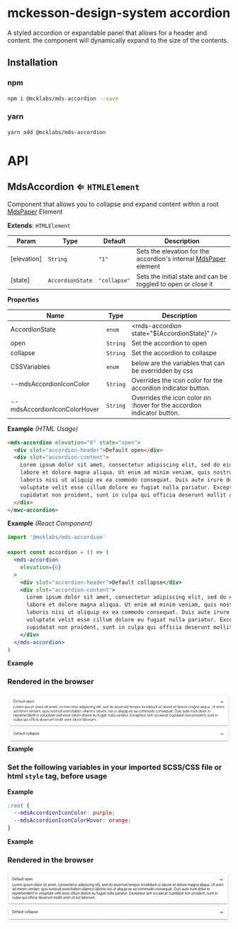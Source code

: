# mckesson-design-system accordion
A styled accordion or expandable panel that allows for a header and content. the component will dynamically expand to the size of the contents.

## Installation

### npm
```bash
npm i @mcklabs/mds-accordion --save
```

### yarn
```bash
yarn add @mcklabs/mds-accordion
```

# API
<a name="module_MdsAccordion"></a>

## MdsAccordion ⇐ <code>HTMLElement</code>
Component that allows you to collapse and expand content within a root [MdsPaper](../packages/paper) Element

**Extends**: <code>HTMLElement</code>  

| Param | Type | Default | Description |
| --- | --- | --- | --- |
| [elevation] | <code>String</code> | <code>&quot;1&quot;</code> | Sets the elevation for the accordion's internal [MdsPaper](../packages/paper) element |
| [state] | <code>AccordionState</code> | <code>&quot;collapse&quot;</code> | Sets the initial state and can be toggled to open or close it |

**Properties**

| Name | Type | Description |
| --- | --- | --- |
| AccordionState | <code>enum</code> | &lt;mds-accordion state="${AccordionState}" /&gt; |
| open | <code>String</code> | Set the accordion to open |
| collapse | <code>String</code> | Set the accordion to collaspe |
| CSSVariables | <code>enum</code> | below are the variables that can be overridden by css |
| --mdsAccordionIconColor | <code>String</code> | Overrides the icon color for the accordion indicator button. |
| --mdsAccordionIconColorHover | <code>String</code> | Overrides the icon color on :hover for the accordion indicator button. |

**Example** *(HTML Usage)*  
```html
<mds-accordion elevation="6" state="open">
  <div slot="accordion-header">Default open</div>
  <div slot="accordion-content">
    Lorem ipsum dolor sit amet, consectetur adipiscing elit, sed do eiusmod tempor incididunt ut
    labore et dolore magna aliqua. Ut enim ad minim veniam, quis nostrud exercitation ullamco
    laboris nisi ut aliquip ex ea commodo consequat. Duis aute irure dolor in reprehenderit in
    voluptate velit esse cillum dolore eu fugiat nulla pariatur. Excepteur sint occaecat
    cupidatat non proident, sunt in culpa qui officia deserunt mollit anim id est laborum.
  </div>
</mwc-accordion>
```
**Example** *(React Component)*  
```jsx
import '@mcklabs/mds-accordion'

export const accordion = () => (
  <mds-accordion
    elevation={6}
  >
    <div slot="accordion-header">Default collapse</div>
    <div slot="accordion-content">
      Lorem ipsum dolor sit amet, consectetur adipiscing elit, sed do eiusmod tempor incididunt ut
      labore et dolore magna aliqua. Ut enim ad minim veniam, quis nostrud exercitation ullamco
      laboris nisi ut aliquip ex ea commodo consequat. Duis aute irure dolor in reprehenderit in
      voluptate velit esse cillum dolore eu fugiat nulla pariatur. Excepteur sint occaecat
      cupidatat non proident, sunt in culpa qui officia deserunt mollit anim id est laborum.
    </div>
  </mds-accordion>
)
```
**Example**  
### Rendered in the browser

![](samples/accordion.png)
<br/>
**Example**  
### Set the following variables in your imported SCSS/CSS file or html `style` tag, before usage
**Example**  
```css
:root {
  --mdsAccordionIconColor: purple;
  --mdsAccordionIconColorHover: orange;
}
```
**Example**  
### Rendered in the browser

![](samples/accordion-custom.gif)
<br/>

